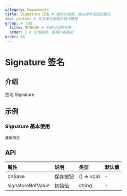 ```yaml
---
category: Components
title: Signature 签名 # 组件的标题，会在菜单侧边栏展示
toc: content # 在页面右侧展示锚点链接
group: # 分组
  title: 常用组件 # 所在分组的名称
  order: 1 # 分组排序，值越小越靠前
order: 14    
---
```


# Signature 签名

## 介绍

签名 Signature

## 示例 


### Signature 基本使用
<!-- 可以通过code加载示例代码，dumi会帮我们做解析 -->
<code src="./demo/Signature.tsx">基础用法</code>


## APi

<!-- 会生成api表格 -->
| 属性 | 说明 |类型 | 默认值 |
| :---- | :---------------------- | :-------- | :---- |
| onSave | 保存按钮 | () => void | - |
| signatureRefValue | 初始值 | string | - |

